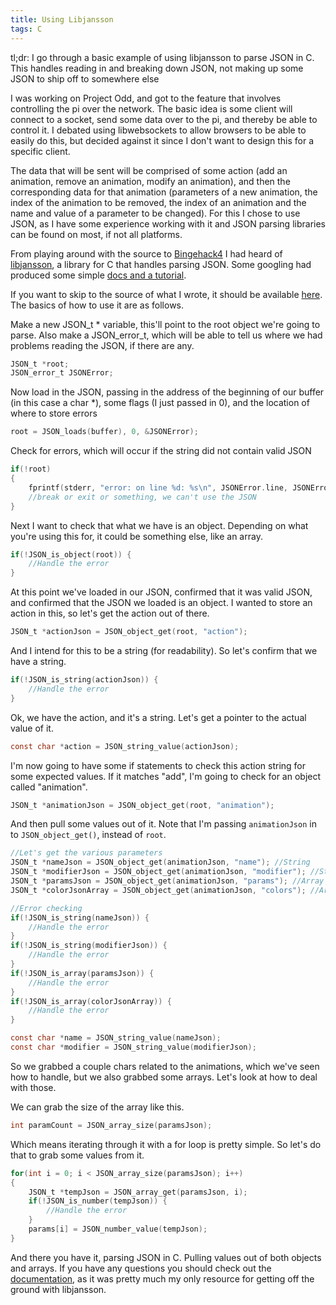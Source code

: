 ```yaml
---
title: Using Libjansson
tags: C
---
```


tl;dr: I go through a basic example of using libjansson to parse JSON in C. This
handles reading in and breaking down JSON, not making up some JSON to ship off
to somewhere else

I was working on Project Odd, and got to the feature that involves controlling
the pi over the network. The basic idea is some client will connect to a socket,
send some data over to the pi, and thereby be able to control it. I debated
using libwebsockets to allow browsers to be able to easily do this, but decided
against it since I don't want to design this for a specific client.

The data that will be sent will be comprised of some action (add an animation,
remove an animation, modify an animation), and then the corresponding data for
that animation (parameters of a new animation, the index of the animation to be
removed, the index of an animation and the name and value of a parameter to be
changed). For this I chose to use JSON, as I have some experience working with
it and JSON parsing libraries can be found on most, if not all platforms.

From playing around with the source to
[Bingehack4](https://github.com/ComputerScienceHouse/bingehack4) I had heard of
[libjansson](http://www.digip.org/jansson/), a library for C that handles
parsing JSON. Some googling had produced some simple 
[docs and a tutorial](https://jansson.readthedocs.org/en/latest/index.html). 

If you want to skip to the source of what I wrote, it should be available
[here](https://github.com/dgonyeo/odd/blob/master/computer_program/odd_network.c). 
The basics of how to use it are as follows.

Make a new JSON_t * variable, this'll point to the root object we're going to
parse. Also make a JSON_error_t, which will be able to tell us where we had
problems reading the JSON, if there are any.

```c
JSON_t *root;
JSON_error_t JSONError;
```

Now load in the JSON, passing in the address of the beginning of our buffer (in
this case a char \*), some flags (I just passed in 0), and the location of where
to store errors

```c
root = JSON_loads(buffer), 0, &JSONError);
```

Check for errors, which will occur if the string did not contain valid JSON

```c
if(!root)
{
    fprintf(stderr, "error: on line %d: %s\n", JSONError.line, JSONError.text);
    //break or exit or something, we can't use the JSON
}
```

Next I want to check that what we have is an object. Depending on what you're
using this for, it could be something else, like an array.

```c
if(!JSON_is_object(root)) {
    //Handle the error
}
```

At this point we've loaded in our JSON, confirmed that it was valid JSON, and
confirmed that the JSON we loaded is an object. I wanted to store an action in
this, so let's get the action out of there.

```c
JSON_t *actionJson = JSON_object_get(root, "action");
```

And I intend for this to be a string (for readability). So let's confirm that we
have a string.

```c
if(!JSON_is_string(actionJson)) {
    //Handle the error
}
```

Ok, we have the action, and it's a string. Let's get a pointer to the actual
value of it.

```c
const char *action = JSON_string_value(actionJson);
```

I'm now going to have some if statements to check this action string for some 
expected values. If it matches "add", I'm going to check for an object called
"animation".

```c
JSON_t *animationJson = JSON_object_get(root, "animation");
```

And then pull some values out of it. Note that I'm passing `animationJson` in to
`JSON_object_get()`, instead of `root`.
    
```c
//Let's get the various parameters
JSON_t *nameJson = JSON_object_get(animationJson, "name"); //String
JSON_t *modifierJson = JSON_object_get(animationJson, "modifier"); //String
JSON_t *paramsJson = JSON_object_get(animationJson, "params"); //Array
JSON_t *colorJsonArray = JSON_object_get(animationJson, "colors"); //Array

//Error checking
if(!JSON_is_string(nameJson)) {
    //Handle the error
}
if(!JSON_is_string(modifierJson)) {
    //Handle the error
}
if(!JSON_is_array(paramsJson)) {
    //Handle the error
}
if(!JSON_is_array(colorJsonArray)) {
    //Handle the error
}

const char *name = JSON_string_value(nameJson);
const char *modifier = JSON_string_value(modifierJson);
```

So we grabbed a couple chars related to the animations, which we've seen how to
handle, but we also grabbed some arrays. Let's look at how to deal with those.

We can grab the size of the array like this.

```c
int paramCount = JSON_array_size(paramsJson);
```

Which means iterating through it with a for loop is pretty simple. So let's do
that to grab some values from it.

```c
for(int i = 0; i < JSON_array_size(paramsJson); i++)
{
    JSON_t *tempJson = JSON_array_get(paramsJson, i);
    if(!JSON_is_number(tempJson)) {
        //Handle the error
    }
    params[i] = JSON_number_value(tempJson);
}
```

And there you have it, parsing JSON in C. Pulling values out of both objects and
arrays. If you have any questions you should check out the
[documentation](https://jansson.readthedocs.org/en/latest/apiref.html), as it
was pretty much my only resource for getting off the ground with libjansson.
